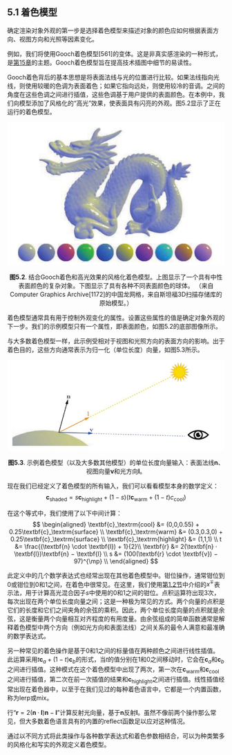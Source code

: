 ## 5.1 着色模型

确定渲染对象外观的第一步是选择着色模型来描述对象的颜色应如何根据表面方向、视图方向和光照等因素变化。

例如，我们将使用Gooch着色模型[561]的变体。这是非真实感渲染的一种形式，是[第15章][netlink15.0]的主题。Gooch着色模型旨在提高技术插图中细节的易读性。

Gooch着色背后的基本思想是将表面法线与光的位置进行比较。如果法线指向光线，则使用较暖的色调为表面着色；如果它指向远处，则使用较冷的音调。之间的角度在这些色调之间进行插值，这些色调基于用户提供的表面颜色。在本例中，我们向模型添加了风格化的“高光”效果，使表面具有闪亮的外观。图5.2显示了正在运行的着色模型。

<div align = "center">

![Figure5.2]

</div>

<div align = "center">

**图5.2**. 结合Gooch着色和高光效果的风格化着色模型。上图显示了一个具有中性表面颜色的复杂对象。下图显示了具有各种不同表面颜色的球体。 （来自Computer Graphics Archive[1172]的中国龙网格，来自斯坦福3D扫描存储库的原始模型。）

</div>

着色模型通常具有用于控制外观变化的属性。设置这些属性的值是确定对象外观的下一步。我们的示例模型只有一个属性，即表面颜色，如图5.2的底部图像所示。

与大多数着色模型一样，此示例受相对于视图和光照方向的表面方向的影响。出于着色目的，这些方向通常表示为归一化（单位长度）向量，如图5.3所示。

<div align = "center">

![Figure5.3]

</div>

<div align = "center">

**图5.3**. 示例着色模型（以及大多数其他模型）的单位长度向量输入：表面法线$\textbf{n}$、视图向量$\textbf{v}$和光方向$\textbf{l}$。

</div>

现在我们已经定义了着色模型的所有输入，我们可以看看模型本身的数学定义：
$$
\textbf{c}_\textrm{shaded} = s\textbf{c}_\textrm{highlight} + (1 − s)(t\textbf{c}_\textrm{warm} + (1 − t)c_\textrm{cool})
\tag{5.1}
$$

在这个等式中，我们使用了以下中间计算：
$$
\begin{aligned}
\textbf{c}_\textrm{cool} &= (0,0,0.55) + 0.25\textbf{c}_\textrm{surface} \\
\textbf{c}_\textrm{warm} &= (0.3,0.3,0) + 0.25\textbf{c}_\textrm{surface} \\
\textbf{c}_\textrm{highlight} &= (1,1,1) \\
t &= \frac{(\textbf{n} \cdot \textbf{l}) + 1}{2}\\
\textbf{r} &= 2(\textbf{n} · \textbf{l})\textbf{n} − \textbf{l} \\
s &= (100(\textbf{r} \cdot \textbf{v}) − 97)^{\mp} \\
\end{aligned}
$$

此定义中的几个数学表达式也经常出现在其他着色模型中。钳位操作，通常钳位到0或钳位到0和1之间，在着色中很常见。在这里，我们使用[第1.2节][netlink1.2]中介绍的$x^{\mp}$表示法，用于计算高光混合因子$s$中使用的0和1之间的钳位。点积运算符出现3次，每次出现在两个单位长度向量之间；这是一种极为常见的方式。两个向量的点积是它们的长度和它们之间夹角的余弦的乘积。因此，两个单位长度向量的点积就是余弦，这是衡量两个向量相互对齐程度的有用度量。由余弦组成的简单函数通常是解释着色模型中两个方向（例如光方向和表面法线）之间关系的最令人满意和最准确的数学表达式。


另一种常见的着色操作是基于0和1之间的标量值在两种颜色之间进行线性插值。此运算采用$t\textbf{c}_a + (1 − t)\textbf{c}_b$的形式，当$t$的值分别在1和0之间移动时，它会在$\textbf{c}_a$和$\textbf{c}_b$之间进行插值。这种模式在这个着色模型中出现了两次，第一次在$\textbf{c}_\textrm{warm}$和$\textbf{c}_\textrm{cool}$之间进行插值，第二次在前一次插值的结果和$\textbf{c}_\textrm{highlight}$之间进行插值。线性插值经常出现在着色器中，以至于在我们见过的每种着色语言中，它都是一个内置函数，称为$\textrm{lerp}$或$\textrm{mix}$。

行“$\textbf{r} = 2(\textbf{n} · \textbf{l})\textbf{n} − \textbf{l}$”计算反射光向量，基于$\textbf{n}$反射$\textbf{l}$。虽然不像前两个操作那么常见，但大多数着色语言具有的内置的reflect函数足以应对这种情况。

通过以不同方式将此类操作与各种数学表达式和着色参数相结合，可以为种类繁多的风格化和写实的外观定义着色模型。


[Figure5.2]:Figure/Figure5.2.JPG
[Figure5.3]:Figure/Figure5.3.JPG

[netlink1.2]:netlink1.2
[netlink15.0]:netlink15.0